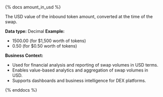 {% docs amount_in_usd %}

The USD value of the inbound token amount, converted at the time of the swap.

**Data type:** Decimal
**Example:**
- 1500.00 (for $1,500 worth of tokens)
- 0.50 (for $0.50 worth of tokens)

**Business Context:**
- Used for financial analysis and reporting of swap volumes in USD terms.
- Enables value-based analytics and aggregation of swap volumes in USD.
- Supports dashboards and business intelligence for DEX platforms.

{% enddocs %}